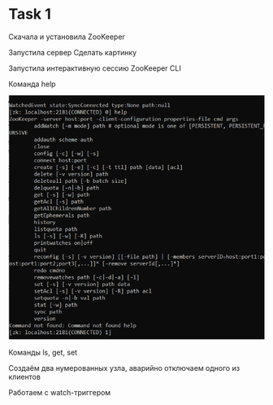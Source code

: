 # Task 1

Скачала и установила ZooKeeper

Запустила сервер
Сделать картинку

Запустила интерактивную сессию ZooKeeper CLI

Команда help

![](task1/image/help.png)

Команды ls, get, set



Создаём два нумерованных узла, аварийно отключаем одного из клиентов

Работаем с watch-триггером







